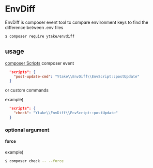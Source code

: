 # EnvDiff


EnvDiff is composer event tool to compare environment keys to find the difference between .env files

```bash
$ composer require ytake/envdiff
```

## usage
[composer Scripts](https://getcomposer.org/doc/articles/scripts.md)
composer event

```json
  "scripts": {
    "post-update-cmd": "Ytake\\EnvDiff\\EnvScript::postUpdate"
  }
```

or custom commands

example)
```json
  "scripts": {
    "check": "Ytake\\EnvDiff\\EnvScript::postUpdate"
  }
```

### optional argument
#### force
example)
```bash
$ composer check -- --force
```
